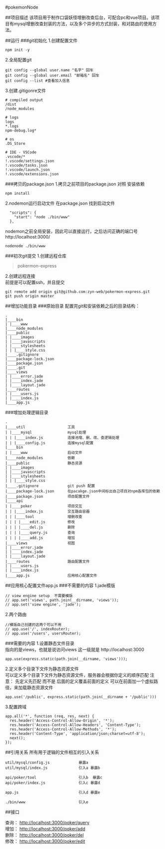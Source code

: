 #pokemonNode

##项目描述
该项目用于制作口袋妖怪增删改查后台，可配合pc和vue项目。该项目有mysql增删改查封装的方法，以及多个异步的方式封装，和对路由的使用方法。

##运行
###git初始化
1.创建配置文件

```
npm init -y
```

2.全局配置git

```
git config --global user.name "名字" 回车
git config --global user.email "邮箱名" 回车
git config --list #查看加入信息
```

3.创建.gitigonre文件

```
# compiled output
/dist
/node_modules

# logs
logs
*.logs
npm-debug.log*

# os
.DS_Store

# IDE - VSCode
.vscode/*
!.vscode/settings.json
!.vscode/tasks.json
!.vscode/launch.json
!.vscode/extensions.json
```


###拷贝的package.json
1.拷贝之前项目的package.json 对照 安装依赖

```
npm install
```

2.nodemon运行启动文件
在package.json 找到启动文件

```
  "scripts": {
    "start": "node ./bin/www"
  },
```
nodemon之前全局安装，因此可以直接运行，之后访问正确的端口号http://localhost:3000/

```
nodenode ./bin/www
```

###初次git提交
1.创建远程仓库
> pokermon-express 

2.创建远程连接  
前提是可以配置ssh，并且提交

```
git remote add origin git@github.com:zyn-web/pokermon-express.git
git push origin master
```

##增加功能目录
###原始目录
配置完git和安装依赖之后的目录结构：

```
.
|____bin
| |____www
|____node_modules
|____public
| |____images
| |____javascripts
| |____stylesheets
| | |____style.css
|____.gitignore
|____package-lock.json
|____package.json
|____.git
|____views
| |____error.jade
| |____index.jade
| |____layout.jade
|____routes
| |____users.js
| |____index.js
|____app.js
```

###增加处理逻辑目录

```
.
|____util                   工具
| |____mysql                mysql处理
| | |____index.js           连接池增、删、改、查逻辑处理
| | |____config.js          连接mysql配置
|____bin
| |____www                  启动文件
|____node_modules           依赖
|____public                 静态资源
| |____images
| |____javascripts
| |____stylesheets
| | |____style.css
|____.gitignore             git push 配置
|____package-lock.json      在pacakge.json中间标出自己项目对npm各库包的依赖
|____package.json           项目配置文件
|____api                    
| |____poker                项目交互
| | |____index.js           交互路由容器
| | |____tool               增删改查
| | | |____edit.js          修改
| | | |____del.js           删除
| | | |____query.js         查询
| | | |____add.js           增加
|____views                  视图
| |____error.jade
| |____index.jade
| |____layout.jade
|____routes                 路由配置文件
| |____users.js
| |____index.js
|____app.js                 应用核心配置文件
```

##应用核心配置文件app.js
###不需要的内容
1.jade模版

```
// view engine setup  不需要模版
// app.set('views', path.join(__dirname, 'views'));
// app.set('view engine', 'jade');
```

2.两个路由

```
//模版自己创建的这两个可以不用
// app.use('/', indexRouter);
// app.use('/users', usersRouter);
```

###需要的内容
1.设置静态文件目录   
指向的是views，也就是说访问views 这一级就是 http://localhost:3000

```
app.use(express.static(path.join(__dirname, 'views')));
```

2.定义多个目录下文件为静态资源文件     
可以定义多个目录下文件为静态资源文件，服务器会根据你定义的顺序匹配
注意： 先定义先匹配  而不是 后面的定义覆盖前面的定义
可以在前面加一个虚拟路径，来加载静态资源文件

```
app.use('/public', express.static(path.join(__dirname + '/public')))
```

3.配置跨域

```
app.all('*', function (req, res, next) {
  res.header('Access-Control-Allow-Origin', '*');
  res.header('Access-Control-Allow-Headers', 'Content-Type');
  res.header('Access-Control-Allow-Methods', '*');
  res.header('Content-Type', 'application/json;charset=utf-8');
  next();
});
```

##引用关系
所有用于逻辑的文件相互的引入关系

```
util/mysql/config.js             暴露a
util/mysql/index.js              引入a 暴露b

api/poker/tool                   引入b  暴露c
api/poker/index.js               引入c 暴露d 

app.js                           引入d 暴露e

./bin/www                        引入e
```

##接口

查询： 
[http://localhost:3000/poker/query](http://localhost:3000/poker/query)    
增加： 
[http://localhost:3000/poker/add](http://localhost:3000/poker/add)   
删除： 
[http://localhost:3000/poker/del](http://localhost:3000/poker/del)   
修改： 
[http://localhost:3000/poker/edit](http://localhost:3000/poker/edit)
